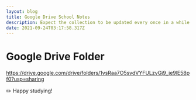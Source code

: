 ```yaml
---
layout: blog
title: Google Drive School Notes
description: Expect the collection to be updated every once in a while.
date: 2021-09-24T03:17:58.317Z
---
```

# Google Drive Folder

<https://drive.google.com/drive/folders/1vsRaa7O5svdVYFULzvGj9_je9lE58pf0?usp=sharing>

✏️ Happy studying!
